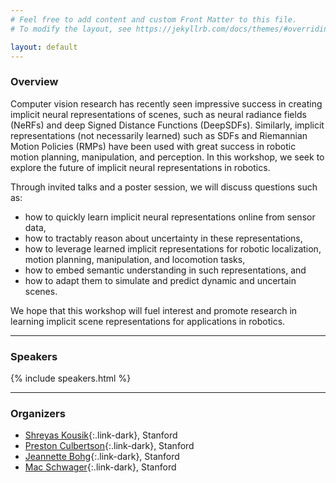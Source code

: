 ```yaml
---
# Feel free to add content and custom Front Matter to this file.
# To modify the layout, see https://jekyllrb.com/docs/themes/#overriding-theme-defaults

layout: default
---
```

### Overview

Computer vision research has recently seen impressive success in creating implicit neural representations of scenes, such as neural radiance fields (NeRFs) and deep Signed Distance Functions (DeepSDFs). Similarly, implicit representations (not necessarily learned) such as SDFs and Riemannian Motion Policies (RMPs) have been used with great success in robotic motion planning, manipulation, and perception. In this workshop, we seek to explore the future of implicit neural representations in robotics. 

Through invited talks and a poster session, we will discuss questions such as:
- how to quickly learn implicit neural representations online from sensor data, 
- how to tractably reason about uncertainty in these representations, 
- how to leverage learned implicit representations for robotic localization, motion planning, manipulation, and locomotion tasks, 
- how to embed semantic understanding in such representations, and 
- how to adapt them to simulate and predict dynamic and uncertain scenes. 

We hope that this workshop will fuel interest and promote research in learning implicit scene representations for applications in robotics.

---
### Speakers

{% include speakers.html %}

---

### Organizers

- [Shreyas Kousik](https://www.shreyaskousik.com/){:.link-dark}, Stanford
- [Preston Culbertson](https://pculbertson.github.io/){:.link-dark}, Stanford
- [Jeannette Bohg](https://web.stanford.edu/~bohg/){:.link-dark}, Stanford
- [Mac Schwager](https://web.stanford.edu/~schwager/){:.link-dark}, Stanford

